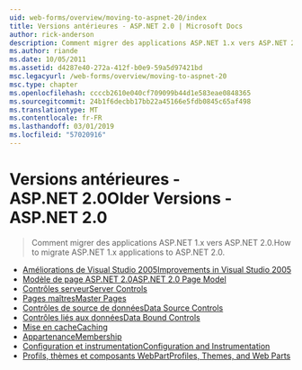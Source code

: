 ```yaml
---
uid: web-forms/overview/moving-to-aspnet-20/index
title: Versions antérieures - ASP.NET 2.0 | Microsoft Docs
author: rick-anderson
description: Comment migrer des applications ASP.NET 1.x vers ASP.NET 2.0.
ms.author: riande
ms.date: 10/05/2011
ms.assetid: d4287e40-272a-412f-b0e9-59a5d97421bd
msc.legacyurl: /web-forms/overview/moving-to-aspnet-20
msc.type: chapter
ms.openlocfilehash: ccccb2610e040cf709099b44d1e583eae0848365
ms.sourcegitcommit: 24b1f6decbb17bb22a45166e5fdb0845c65af498
ms.translationtype: MT
ms.contentlocale: fr-FR
ms.lasthandoff: 03/01/2019
ms.locfileid: "57020916"
---
```

<a name="older-versions---aspnet-20"></a><span data-ttu-id="455c8-103">Versions antérieures - ASP.NET 2.0</span><span class="sxs-lookup"><span data-stu-id="455c8-103">Older Versions - ASP.NET 2.0</span></span>
====================
> <span data-ttu-id="455c8-104">Comment migrer des applications ASP.NET 1.x vers ASP.NET 2.0.</span><span class="sxs-lookup"><span data-stu-id="455c8-104">How to migrate ASP.NET 1.x applications to ASP.NET 2.0.</span></span>


- [<span data-ttu-id="455c8-105">Améliorations de Visual Studio 2005</span><span class="sxs-lookup"><span data-stu-id="455c8-105">Improvements in Visual Studio 2005</span></span>](improvements-in-visual-studio-2005.md)
- [<span data-ttu-id="455c8-106">Modèle de page ASP.NET 2.0</span><span class="sxs-lookup"><span data-stu-id="455c8-106">ASP.NET 2.0 Page Model</span></span>](the-asp-net-2-0-page-model.md)
- [<span data-ttu-id="455c8-107">Contrôles serveur</span><span class="sxs-lookup"><span data-stu-id="455c8-107">Server Controls</span></span>](server-controls.md)
- [<span data-ttu-id="455c8-108">Pages maîtres</span><span class="sxs-lookup"><span data-stu-id="455c8-108">Master Pages</span></span>](master-pages.md)
- [<span data-ttu-id="455c8-109">Contrôles de source de données</span><span class="sxs-lookup"><span data-stu-id="455c8-109">Data Source Controls</span></span>](data-source-controls.md)
- [<span data-ttu-id="455c8-110">Contrôles liés aux données</span><span class="sxs-lookup"><span data-stu-id="455c8-110">Data Bound Controls</span></span>](data-bound-controls.md)
- [<span data-ttu-id="455c8-111">Mise en cache</span><span class="sxs-lookup"><span data-stu-id="455c8-111">Caching</span></span>](caching.md)
- [<span data-ttu-id="455c8-112">Appartenance</span><span class="sxs-lookup"><span data-stu-id="455c8-112">Membership</span></span>](membership.md)
- [<span data-ttu-id="455c8-113">Configuration et instrumentation</span><span class="sxs-lookup"><span data-stu-id="455c8-113">Configuration and Instrumentation</span></span>](configuration-and-instrumentation.md)
- [<span data-ttu-id="455c8-114">Profils, thèmes et composants WebPart</span><span class="sxs-lookup"><span data-stu-id="455c8-114">Profiles, Themes, and Web Parts</span></span>](profiles-themes-and-web-parts.md)
